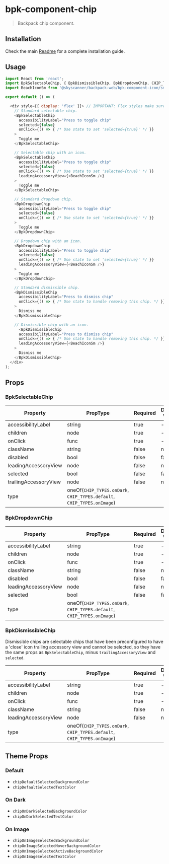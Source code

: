 # bpk-component-chip

> Backpack chip component.

## Installation

Check the main [Readme](https://github.com/skyscanner/backpack#usage) for a complete installation guide.

## Usage

```js
import React from 'react';
import BpkSelectableChip, { BpkDismissibleChip, BpkDropdownChip, CHIP_TYPES } from '@skyscanner/backpack-web/bpk-component-chip';
import BeachIconSm from '@skyscanner/backpack-web/bpk-component-icon/sm/beach';

export default () => (

  <div style={{ display: 'flex' }}> // IMPORTANT: Flex styles make sure chips align with each other
    // Standard selectable chip.
    <BpkSelectableChip
      accessibilityLabel="Press to toggle chip"
      selected={false}
      onClick={() => { /* Use state to set 'selected={true}' */ }}
    >
      Toggle me
    </BpkSelectableChip>

    // Selectable chip with an icon.
    <BpkSelectableChip
      accessibilityLabel="Press to toggle chip"
      selected={false}
      onClick={() => { /* Use state to set 'selected={true}' */ }}
      leadingAccessoryView={<BeachIconSm />}
    >
      Toggle me
    </BpkSelectableChip>

    // Standard dropdown chip.
    <BpkDropdownChip
      accessibilityLabel="Press to toggle chip"
      selected={false}
      onClick={() => { /* Use state to set 'selected={true}' */ }}
    >
      Toggle me
    </BpkDropdownChip>

    // Dropdown chip with an icon.
    <BpkDropdownChip
      accessibilityLabel="Press to toggle chip"
      selected={false}
      onClick={() => { /* Use state to set 'selected={true}' */ }}
      leadingAccessoryView={<BeachIconSm />}
    >
      Toggle me
    </BpkDropdownChip>

    // Standard dismissible chip.
    <BpkDismissibleChip
      accessibilityLabel="Press to dismiss chip"
      onClick={() => { /* Use state to handle removing this chip. */ }}
    >
      Dismiss me
    </BpkDismissibleChip>

    // Dismissible chip with an icon.
      <BpkDismissibleChip
      accessibilityLabel="Press to dismiss chip"
      onClick={() => { /* Use state to handle removing this chip. */ }}
      leadingAccessoryView={<BeachIconSm />}
    >
      Dismiss me
    </BpkDismissibleChip>
  </div>
);
```

## Props

### BpkSelectableChip

| Property              | PropType                                                              | Required | Default Value |
| --------------------- | --------------------------------------------------------------------- | -------- | ------------- |
| accessibilityLabel    | string                                                                | true     | -             |
| children              | node                                                                  | true     | -             |
| onClick               | func                                                                  | true     | -             |
| className             | string                                                                | false    | null          |
| disabled              | bool                                                                  | false    | false         |
| leadingAccessoryView  | node                                                                  | false    | null          |
| selected              | bool                                                                  | false    | false         |
| trailingAccessoryView | node                                                                  | false    | null          |
| type                  | oneOf(`CHIP_TYPES.onDark`, `CHIP_TYPES.default`, `CHIP_TYPES.onImage`) |

### BpkDropdownChip

| Property              | PropType                                                              | Required | Default Value |
| --------------------- | --------------------------------------------------------------------- | -------- | ------------- |
| accessibilityLabel    | string                                                                | true     | -             |
| children              | node                                                                  | true     | -             |
| onClick               | func                                                                  | true     | -             |
| className             | string                                                                | false    | null          |
| disabled              | bool                                                                  | false    | false         |
| leadingAccessoryView  | node                                                                  | false    | null          |
| selected              | bool                                                                  | false    | false         |
| type                  | oneOf(`CHIP_TYPES.onDark`, `CHIP_TYPES.default`, `CHIP_TYPES.onImage`) |

### BpkDismissibleChip

Dismissible chips are selectable chips that have been preconfigured to have a 'close' icon trailing accessory view and cannot be selected, so they have the same props as `BpkSelectableChip`, minus `trailingAccessoryView` and `selected`.

| Property             | PropType                                                              | Required | Default Value |
| -------------------- | --------------------------------------------------------------------- | -------- | ------------- |
| accessibilityLabel   | string                                                                | true     | -             |
| children             | node                                                                  | true     | -             |
| onClick              | func                                                                  | true     | -             |
| className            | string                                                                | false    | null          |
| leadingAccessoryView | node                                                                  | false    | null          |
| type                 | oneOf(`CHIP_TYPES.onDark`, `CHIP_TYPES.default`, `CHIP_TYPES.onImage`) |

## Theme Props

### Default

- `chipDefaultSelectedBackgroundColor`
- `chipDefaultSelectedTextColor`

### On Dark

- `chipOnDarkSelectedBackgroundColor`
- `chipOnDarkSelectedTextColor`

### On Image

- `chipOnImageSelectedBackgroundColor`
- `chipOnImageSelectedHoverBackgroundColor`
- `chipOnImageSelectedActiveBackgroundColor`
- `chipOnImageSelectedTextColor`

